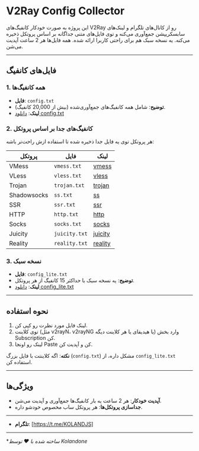 # V2Ray Config Collector



این پروژه به صورت خودکار کانفیگ‌های V2Ray رو از کانال‌های تلگرام و لینک‌های سابسکریپشن جمع‌آوری می‌کنه و توی فایل‌های متنی جداگانه بر اساس پروتکل ذخیره می‌کنه. یه نسخه سبک هم برای راحتی کاربرا ارائه شده. همه فایل‌ها هر 2 ساعت آپدیت می‌شن.

---

## فایل‌های کانفیگ

### 1. همه کانفیگ‌ها
- **فایل**: `config.txt`
- **توضیح**: شامل همه کانفیگ‌های جمع‌آوری‌شده (بیش از 20,000 کانفیگ).
- **لینک**: [دانلود config.txt](https://raw.githubusercontent.com/Kolandone/v2raycollector/main/config.txt)

### 2. کانفیگ‌های جدا بر اساس پروتکل
هر پروتکل توی یه فایل جدا ذخیره شده تا استفاده ازش راحت‌تر باشه:

| پروتکل      | فایل          | لینک                                       |
|-------------|---------------|-------------------------------------------------|
| VMess       | `vmess.txt`   | [ vmess](https://raw.githubusercontent.com/Kolandone/v2raycollector/main/vmess.txt)   |
| VLess       | `vless.txt`   | [ vless](https://raw.githubusercontent.com/Kolandone/v2raycollector/main/vless.txt)   |
| Trojan      | `trojan.txt`  | [ trojan](https://raw.githubusercontent.com/Kolandone/v2raycollector/main/trojan.txt) |
| Shadowsocks | `ss.txt`      | [ ss](https://raw.githubusercontent.com/Kolandone/v2raycollector/main/ss.txt)       |
| SSR         | `ssr.txt`     | [ ssr](https://raw.githubusercontent.com/Kolandone/v2raycollector/main/ssr.txt)     |
| HTTP        | `http.txt`    | [ http](https://raw.githubusercontent.com/Kolandone/v2raycollector/main/http.txt)   |
| Socks       | `socks.txt`   | [ socks](https://raw.githubusercontent.com/Kolandone/v2raycollector/main/socks.txt) |
| Juicity     | `juicity.txt` | [ juicity](https://raw.githubusercontent.com/Kolandone/v2raycollector/main/juicity.txt) |
| Reality     | `reality.txt` | [ reality](https://raw.githubusercontent.com/Kolandone/v2raycollector/main/reality.txt) |

### 3. نسخه سبک
- **فایل**: `config_lite.txt`
- **توضیح**: یه نسخه سبک با حداکثر 15 کانفیگ از هر پروتکل.
- **لینک**: [دانلود config_lite.txt](https://raw.githubusercontent.com/Kolandone/v2raycollector/main/config_lite.txt)

---

## نحوه استفاده
1. لینک فایل مورد نظرت رو کپی کن.
2. توی کلاینت (مثل v2rayN، v2rayNG یا هیدیفای یا هر کلاینت دیگه) وارد بخش Subscription کن.
3. لینک رو اونجا Paste کن و آپدیت کن.

**نکته**: اگه کلاینتت با فایل بزرگ (`config.txt`) مشکل داره، از `config_lite.txt` استفاده کن.

---

## ویژگی‌ها
- **آپدیت خودکار**: هر 2 ساعت یه بار کانفیگ‌ها جمع‌آوری و آپدیت می‌شن.
- **جداسازی پروتکل‌ها**: هر پروتکل ساب مخصوص خودشو داره.

---


- **تلگرام**: [https://t.me/KOLANDJS]  

---


**ساخته شده با ❤️ توسط Kolandone*
